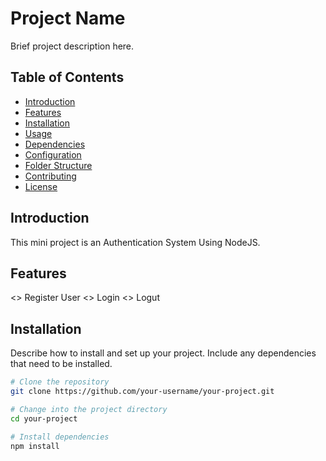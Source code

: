 # Project Name

Brief project description here.

## Table of Contents

- [Introduction](#introduction)
- [Features](#features)
- [Installation](#installation)
- [Usage](#usage)
- [Dependencies](#dependencies)
- [Configuration](#configuration)
- [Folder Structure](#folder-structure)
- [Contributing](#contributing)
- [License](#license)

## Introduction

This mini project is an Authentication System Using NodeJS. 

## Features

<> Register User
<> Login 
<> Logut

## Installation

Describe how to install and set up your project. Include any dependencies that need to be installed.

```bash
# Clone the repository
git clone https://github.com/your-username/your-project.git

# Change into the project directory
cd your-project

# Install dependencies
npm install
